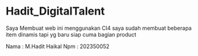 # Hadit_DigitalTalent 
Saya Membuat web ini menggunakan CI4 
saya sudah membuat beberapa item dinamis tapi yg baru siap cuma bagian product


Nama   : M.Hadit Haikal
Npm    : 202350052
